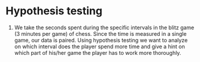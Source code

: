 # Hypothesis testing

1) We take the seconds spent during the specific intervals in the blitz game (3 minutes per game) of chess. Since the time is measured in a single game, our data is paired. Using hypothesis testing we want to analyze on which interval does the player spend more time and give a hint on which part of his/her game the player has to work more thoroughly.
